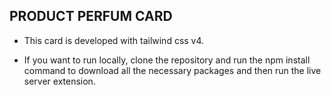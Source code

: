 ## PRODUCT PERFUM CARD  

* This card is developed with tailwind css v4.

* If you want to run locally, clone the repository and run the npm install command to download all the necessary packages and then run the live server extension.